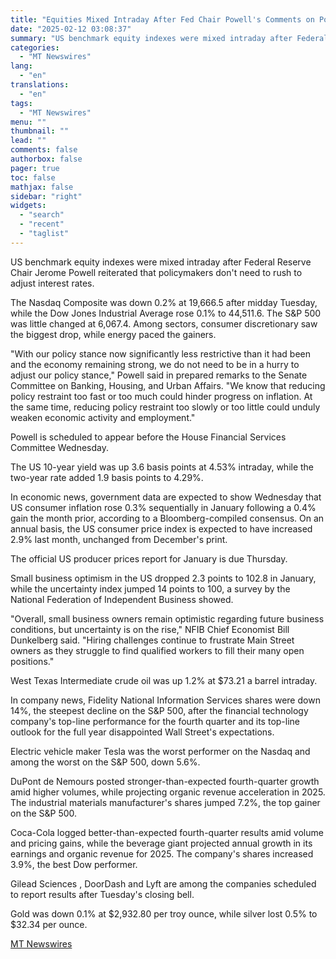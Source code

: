 ```yaml
---
title: "Equities Mixed Intraday After Fed Chair Powell's Comments on Policy"
date: "2025-02-12 03:08:37"
summary: "US benchmark equity indexes were mixed intraday after Federal Reserve Chair Jerome Powell reiterated that policymakers don't need to rush to adjust interest rates. The Nasdaq Composite was down 0.2% at 19,666.5 after midday Tuesday, while the Dow Jones Industrial Average rose 0.1% to 44,511.6. The S&amp;P 500 was little..."
categories:
  - "MT Newswires"
lang:
  - "en"
translations:
  - "en"
tags:
  - "MT Newswires"
menu: ""
thumbnail: ""
lead: ""
comments: false
authorbox: false
pager: true
toc: false
mathjax: false
sidebar: "right"
widgets:
  - "search"
  - "recent"
  - "taglist"
---
```


US benchmark equity indexes were mixed intraday after Federal Reserve Chair Jerome Powell reiterated that policymakers don't need to rush to adjust interest rates.

The Nasdaq Composite was down 0.2% at 19,666.5 after midday Tuesday, while the Dow Jones Industrial Average rose 0.1% to 44,511.6. The S&P 500 was little changed at 6,067.4. Among sectors, consumer discretionary saw the biggest drop, while energy paced the gainers.

"With our policy stance now significantly less restrictive than it had been and the economy remaining strong, we do not need to be in a hurry to adjust our policy stance," Powell said in prepared remarks to the Senate Committee on Banking, Housing, and Urban Affairs. "We know that reducing policy restraint too fast or too much could hinder progress on inflation. At the same time, reducing policy restraint too slowly or too little could unduly weaken economic activity and employment."

Powell is scheduled to appear before the House Financial Services Committee Wednesday.

The US 10-year yield was up 3.6 basis points at 4.53% intraday, while the two-year rate added 1.9 basis points to 4.29%.

In economic news, government data are expected to show Wednesday that US consumer inflation rose 0.3% sequentially in January following a 0.4% gain the month prior, according to a Bloomberg-compiled consensus. On an annual basis, the US consumer price index is expected to have increased 2.9% last month, unchanged from December's print.

The official US producer prices report for January is due Thursday.

Small business optimism in the US dropped 2.3 points to 102.8 in January, while the uncertainty index jumped 14 points to 100, a survey by the National Federation of Independent Business showed.

"Overall, small business owners remain optimistic regarding future business conditions, but uncertainty is on the rise," NFIB Chief Economist Bill Dunkelberg said. "Hiring challenges continue to frustrate Main Street owners as they struggle to find qualified workers to fill their many open positions."

West Texas Intermediate crude oil was up 1.2% at $73.21 a barrel intraday.

In company news, Fidelity National Information Services shares were down 14%, the steepest decline on the S&P 500, after the financial technology company's top-line performance for the fourth quarter and its top-line outlook for the full year disappointed Wall Street's expectations.

Electric vehicle maker Tesla was the worst performer on the Nasdaq and among the worst on the S&P 500, down 5.6%.

DuPont de Nemours posted stronger-than-expected fourth-quarter growth amid higher volumes, while projecting organic revenue acceleration in 2025. The industrial materials manufacturer's shares jumped 7.2%, the top gainer on the S&P 500.

Coca-Cola logged better-than-expected fourth-quarter results amid volume and pricing gains, while the beverage giant projected annual growth in its earnings and organic revenue for 2025. The company's shares increased 3.9%, the best Dow performer.

Gilead Sciences , DoorDash and Lyft are among the companies scheduled to report results after Tuesday's closing bell.

Gold was down 0.1% at $2,932.80 per troy ounce, while silver lost 0.5% to $32.34 per ounce.

[MT Newswires](https://www.tradingview.com/news/mtnewswires.com:20250211:A3314765:0/)
